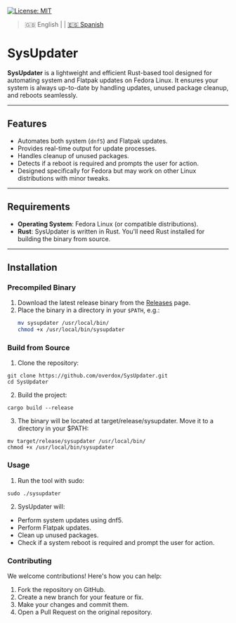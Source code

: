 [![License: MIT](https://img.shields.io/badge/License-MIT-blue.svg)](https://opensource.org/licenses/MIT)


> 🇬🇧 English | | [🇪🇸 Spanish](README-ES.md)

# SysUpdater

**SysUpdater** is a lightweight and efficient Rust-based tool designed for automating system and Flatpak updates on Fedora Linux. It ensures your system is always up-to-date by handling updates, unused package cleanup, and reboots seamlessly.

---

## Features

- Automates both system (`dnf5`) and Flatpak updates.
- Provides real-time output for update processes.
- Handles cleanup of unused packages.
- Detects if a reboot is required and prompts the user for action.
- Designed specifically for Fedora but may work on other Linux distributions with minor tweaks.

---

## Requirements

- **Operating System**: Fedora Linux (or compatible distributions).
- **Rust**: SysUpdater is written in Rust. You'll need Rust installed for building the binary from source.

---

## Installation

### Precompiled Binary

1. Download the latest release binary from the [Releases](https://github.com/overdox/SysUpdater/releases) page.
2. Place the binary in a directory in your `$PATH`, e.g.:
   ```bash
   mv sysupdater /usr/local/bin/
   chmod +x /usr/local/bin/sysupdater


### Build from Source
1. Clone the repository:
 ```
 git clone https://github.com/overdox/SysUpdater.git 
 cd SysUpdater
 ```
2. Build the project:
```
cargo build --release
```

3. The binary will be located at target/release/sysupdater. Move it to a directory in your $PATH:
```
mv target/release/sysupdater /usr/local/bin/
chmod +x /usr/local/bin/sysupdater
```

### Usage

1. Run the tool with sudo:
```
sudo ./sysupdater
```

2. SysUpdater will:

- Perform system updates using dnf5.
- Perform Flatpak updates.
- Clean up unused packages.
- Check if a system reboot is required and prompt the user for action.

### Contributing

We welcome contributions! Here's how you can help:

1. Fork the repository on GitHub.
2. Create a new branch for your feature or fix.
3. Make your changes and commit them.
4. Open a Pull Request on the original repository.